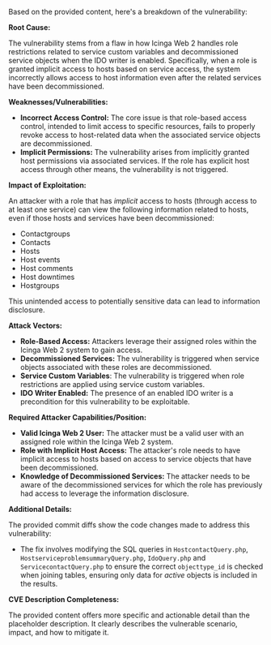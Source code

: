 Based on the provided content, here's a breakdown of the vulnerability:

**Root Cause:**

The vulnerability stems from a flaw in how Icinga Web 2 handles role restrictions related to service custom variables and decommissioned service objects when the IDO writer is enabled. Specifically, when a role is granted implicit access to hosts based on service access, the system incorrectly allows access to host information even after the related services have been decommissioned.

**Weaknesses/Vulnerabilities:**

*   **Incorrect Access Control:** The core issue is that role-based access control, intended to limit access to specific resources, fails to properly revoke access to host-related data when the associated service objects are decommissioned.
*   **Implicit Permissions:** The vulnerability arises from implicitly granted host permissions via associated services. If the role has explicit host access through other means, the vulnerability is not triggered.

**Impact of Exploitation:**

An attacker with a role that has *implicit* access to hosts (through access to at least one service) can view the following information related to hosts, even if those hosts and services have been decommissioned:

*   Contactgroups
*   Contacts
*   Hosts
*   Host events
*   Host comments
*   Host downtimes
*   Hostgroups

This unintended access to potentially sensitive data can lead to information disclosure.

**Attack Vectors:**

*   **Role-Based Access:** Attackers leverage their assigned roles within the Icinga Web 2 system to gain access.
*   **Decommissioned Services:** The vulnerability is triggered when service objects associated with these roles are decommissioned.
*  **Service Custom Variables**: The vulnerability is triggered when role restrictions are applied using service custom variables.
*   **IDO Writer Enabled:** The presence of an enabled IDO writer is a precondition for this vulnerability to be exploitable.

**Required Attacker Capabilities/Position:**

*   **Valid Icinga Web 2 User:** The attacker must be a valid user with an assigned role within the Icinga Web 2 system.
*   **Role with Implicit Host Access:** The attacker's role needs to have implicit access to hosts based on access to service objects that have been decommissioned.
*   **Knowledge of Decommissioned Services:** The attacker needs to be aware of the decommissioned services for which the role has previously had access to leverage the information disclosure.

**Additional Details:**

The provided commit diffs show the code changes made to address this vulnerability:
*   The fix involves modifying the SQL queries in `HostcontactQuery.php`, `HostserviceproblemsummaryQuery.php`, `IdoQuery.php` and `ServicecontactQuery.php` to ensure the correct `objecttype_id` is checked when joining tables, ensuring only data for *active* objects is included in the results.

**CVE Description Completeness:**

The provided content offers more specific and actionable detail than the placeholder description. It clearly describes the vulnerable scenario, impact, and how to mitigate it.